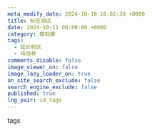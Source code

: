 ```yaml
---
meta_modify_date: 2024-10-10 16:02:30 +0000
title: 标签测试
date: 2024-10-11 00:00:00 +0000
category: 猫档案
tags:
  - 延长校区
  - 待领养
comments_disable: false
image_viewer_on: false
image_lazy_loader_on: true
on_site_search_exclude: false
search_engine_exclude: false
published: true
lng_pair: id_tags
---
```

tags